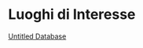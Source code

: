 # Luoghi di Interesse

[Untitled Database](Untitled%20Database%20765720d0312f4f0198e17c885b88af81.csv)